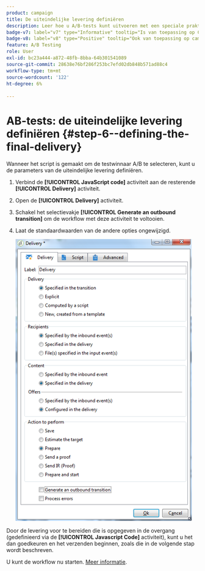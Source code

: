 ```yaml
---
product: campaign
title: De uiteindelijke levering definiëren
description: Leer hoe u A/B-tests kunt uitvoeren met een speciale praktijkcase
badge-v7: label="v7" type="Informative" tooltip="Is van toepassing op Campaign Classic v7"
badge-v8: label="v8" type="Positive" tooltip="Ook van toepassing op campagne v8"
feature: A/B Testing
role: User
exl-id: bc23a444-a872-48fb-8bba-64b301541089
source-git-commit: 28638e76bf286f253bc7efd02db848b571ad88c4
workflow-type: tm+mt
source-wordcount: '122'
ht-degree: 6%

---
```


# AB-tests: de uiteindelijke levering definiëren {#step-6--defining-the-final-delivery}

Wanneer het script is gemaakt om de testwinnaar A/B te selecteren, kunt u de parameters van de uiteindelijke levering definiëren.

1. Verbind de **[!UICONTROL JavaScript code]** activiteit aan de resterende **[!UICONTROL Delivery]** activiteit.
1. Open de **[!UICONTROL Delivery]** activiteit.
1. Schakel het selectievakje **[!UICONTROL Generate an outbound transition]** om de workflow met deze activiteit te voltooien.
1. Laat de standaardwaarden van de andere opties ongewijzigd.

   ![](assets/ab_test_final_delivery.png)

Door de levering voor te bereiden die is opgegeven in de overgang (gedefinieerd via de **[!UICONTROL Javascript Code]** activiteit), kunt u het dan goedkeuren en het verzenden beginnen, zoals die in de volgende stap wordt beschreven.

U kunt de workflow nu starten. [Meer informatie](a-b-testing-uc-start-workflow.md).
